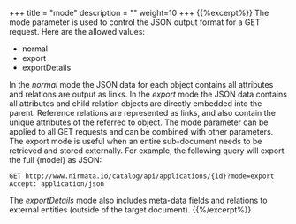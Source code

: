 +++
title = "mode"
description = ""
weight=10
+++
{{%excerpt%}}
The mode parameter is used to control the JSON output format for a GET request. Here are the allowed values:

  -   normal
  -   export
  -   exportDetails

In the *normal* mode the JSON data for each object contains
all attributes and relations are output as links. In the
*export* mode the JSON data contains all attributes and
child relation objects are directly embedded into the parent. Reference
relations are represented as links, and also contain the unique
attributes of the referred to object. The mode parameter can be applied
to all GET requests and can be combined with other parameters. The
export mode is useful when an entire sub-document needs to be retrieved
and stored externally. For example, the following query will export the
full {model} as JSON:

    GET http://www.nirmata.io/catalog/api/applications/{id}?mode=export
    Accept: application/json

The *exportDetails* mode also includes meta-data fields and
relations to external entities (outside of the target document).
{{%/excerpt%}}
